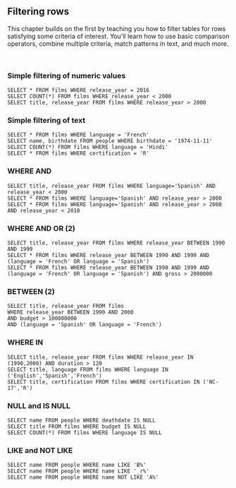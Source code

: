 ## Filtering rows

This chapter builds on the first by teaching you how to filter tables for rows satisfying some criteria of interest. You'll learn how to use basic comparison operators, combine multiple criteria, match patterns in text, and much more.

<br>

### Simple filtering of numeric values

```
SELECT * FROM films WHERE release_year = 2016
SELECT COUNT(*) FROM films WHERE release_year < 2000
SELECT title, release_year FROM films WHERE release_year > 2000
```

### Simple filtering of text

```
SELECT * FROM films WHERE language = 'French'
SELECT name, birthdate FROM people WHERE birthdate = '1974-11-11'
SELECT COUNT(*) FROM films WHERE language = 'Hindi'
SELECT * FROM films WHERE certification = 'R'
```

### WHERE AND

```
SELECT title, release_year FROM films WHERE language='Spanish' AND release_year < 2000
SELECT * FROM films WHERE language='Spanish' AND release_year > 2000
SELECT * FROM films WHERE language='Spanish' AND release_year > 2000 AND release_year < 2010
```

### WHERE AND OR (2)

```
SELECT title, release_year FROM films WHERE release_year BETWEEN 1990 AND 1999
SELECT * FROM films WHERE release_year BETWEEN 1990 AND 1999 AND (language = 'French' OR language = 'Spanish')
SELECT * FROM films WHERE release_year BETWEEN 1990 AND 1999 AND (language = 'French' OR language = 'Spanish') AND gross > 2000000
```

### BETWEEN (2)

```
SELECT title, release_year FROM films
WHERE release_year BETWEEN 1990 AND 2000
AND budget > 100000000
AND (language = 'Spanish' OR language = 'French')
```

### WHERE IN

```
SELECT title, release_year FROM films WHERE release_year IN (1990,2000) AND duration > 120
SELECT title, language FROM films WHERE language IN ('English','Spanish','French')
SELECT title, certification FROM films WHERE certification IN ('NC-17','R')
```

### NULL and IS NULL

```
SELECT name FROM people WHERE deathdate IS NULL
SELECT title FROM films WHERE budget IS NULL
SELECT COUNT(*) FROM films WHERE language IS NULL
```

### LIKE and NOT LIKE

```
SELECT name FROM people WHERE name LIKE 'B%'
SELECT name FROM people WHERE name LIKE '_r%'
SELECT name FROM people WHERE name NOT LIKE 'A%'
```